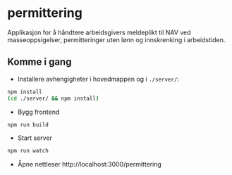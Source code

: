 # permittering

Applikasjon for å håndtere arbeidsgivers meldeplikt til NAV ved masseoppsigelser, permitteringer uten lønn og
innskrenking i arbeidstiden.

## Komme i gang

- Installere avhengigheter i hovedmappen og i `./server/`:

```bash
npm install
(cd ./server/ && npm install)
```

- Bygg frontend

```bash
npm run build
```

- Start server

```bash
npm run watch
```

- Åpne nettleser
  http://localhost:3000/permittering
